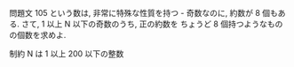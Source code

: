 問題文
105 という数は, 非常に特殊な性質を持つ - 奇数なのに, 約数が 
8 個もある.
さて, 
1 以上 
N 以下の奇数のうち, 正の約数を ちょうど 
8 個持つようなものの個数を求めよ.

制約
N は 
1 以上 
200 以下の整数
